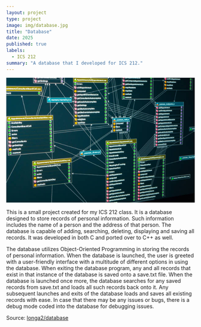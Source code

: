 ```yaml
---
layout: project
type: project
image: img/database.jpg
title: "Database"
date: 2025
published: true
labels:
  - ICS 212
summary: "A database that I developed for ICS 212."
---
```


<img class="img-fluid" src="../img/database.jpg">

This is a small project created for my ICS 212 class. It is a database designed to store records of personal information. Such information includes the name of a person and the address of that person. The database is capable of adding, searching, deleting, displaying and saving all records. It was developed in both C and ported over to C++ as well.

The database utilizes Object-Oriented Programming in storing the records of personal information. When the database is launched, the user is greeted with a user-friendly interface with a multitude of different options in using the database. When exiting the database program, any and all records that exist in that instance of the database is saved onto a save.txt file. When the database is launched once more, the database searches for any saved records from save.txt and loads all such records back onto it. Any subsequent launches and exits of the database loads and saves all existing records with ease. In case that there may be any issues or bugs, there is a debug mode coded into the database for debugging issues.

Source: <a href="https://github.com/longa2/database"><i class="large github icon "></i>longa2/database</a>
